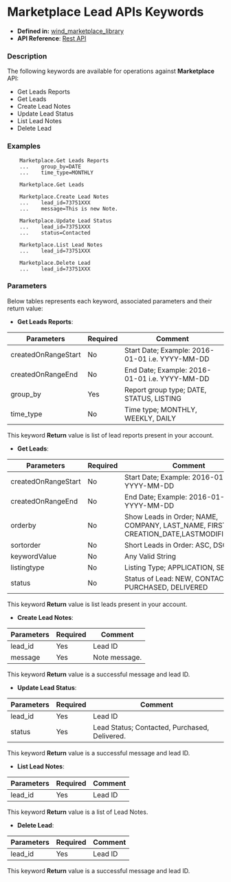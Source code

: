 # Marketplace Lead APIs Keywords
* **Defined in:** [wind_marketplace_library][wind_marketplace_library_link]
* **API Reference**:
[Rest API](https://docs.oracle.com/en/cloud/marketplace/partner-portal/rest-api-publisher/api-lead-resources.html)


### Description
The following keywords are available for operations against **Marketplace** API:

* Get Leads Reports
* Get Leads
* Create Lead Notes 
* Update Lead Status
* List Lead Notes
* Delete Lead 

### Examples

``` 
    Marketplace.Get Leads Reports
    ...    group_by=DATE
    ...    time_type=MONTHLY

    Marketplace.Get Leads

    Marketplace.Create Lead Notes
    ...    lead_id=73751XXX
    ...    message=This is new Note.

    Marketplace.Update Lead Status
    ...    lead_id=73751XXX
    ...    status=Contacted

    Marketplace.List Lead Notes
    ...    lead_id=73751XXX

    Marketplace.Delete Lead 
    ...    lead_id=73751XXX

```

### Parameters

Below tables represents each keyword, associated parameters and their return value: 

- **Get Leads Reports**: 

| Parameters           | Required | Comment                                                                                            |
|----------------------|----------|----------------------------------------------------------------------------------------------------|
| createdOnRangeStart  | No       | Start Date; Example: 2016-01-01 i.e. YYYY-MM-DD                                                    |
| createdOnRangeEnd    | No       | End Date; Example: 2016-01-01 i.e. YYYY-MM-DD                                                      |
| group_by             | Yes      | Report group type; DATE, STATUS, LISTING                                                           |
| time_type            | No       | Time type; MONTHLY, WEEKLY, DAILY                                                                  |

This keyword **Return** value is list of lead reports present in your account. 

- **Get Leads**: 

| Parameters           | Required | Comment                                                                                            |
|----------------------|----------|----------------------------------------------------------------------------------------------------|
| createdOnRangeStart  | No       | Start Date; Example: 2016-01-01 i.e. YYYY-MM-DD                                                    |
| createdOnRangeEnd    | No       | End Date; Example: 2016-01-01 i.e. YYYY-MM-DD                                                      |
| orderby              | No       | Show Leads in Order; NAME, COMPANY, LAST_NAME, FIRST_NAME, CREATION_DATE,LASTMODIFIED_DATE         |
| sortorder            | No       | Short Leads in Order: ASC, DSC                                                                     |
| keywordValue         | No       | Any Valid String                                                                                   |
| listingtype          | No       | Listing Type; APPLICATION, SERVICE                                                                 |
| status               | No       | Status of Lead: NEW, CONTACTED, PURCHASED, DELIVERED                                               |

This keyword **Return** value is list leads present in your account. 

- **Create Lead Notes**: 

| Parameters     | Required | Comment                    |
|----------------|----------|----------------------------|
| lead_id        | Yes      | Lead ID                    |
| message        | Yes      | Note message.              | 

This keyword **Return** value is a successful message and lead ID.

- **Update Lead Status**: 

| Parameters     | Required | Comment                                       |
|----------------|----------|-----------------------------------------------|
| lead_id        | Yes      | Lead ID                                       |
| status         | Yes      | Lead Status; Contacted, Purchased, Delivered. | 

This keyword **Return** value is a successful message and lead ID.

- **List Lead Notes**: 

| Parameters     | Required | Comment                    |
|----------------|----------|----------------------------|
| lead_id        | Yes      | Lead ID                    |

This keyword **Return** value is a list of Lead Notes. 

- **Delete Lead**: 

| Parameters     | Required | Comment                    |
|----------------|----------|----------------------------|
| lead_id        | Yes      | Lead ID                    |

This keyword **Return** value is a successful message and lead ID.


[wind_marketplace_library_link]: https://github.com/oracle/wind/tree/main/wind-oci-marketplace/MarketplaceLibrary